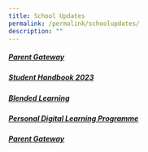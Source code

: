 ```yaml
---
title: School Updates
permalink: /permalink/schoolupdates/
description: ""
---
```

##### [Parent Gateway](/permalink/parentgateway)

##### [Student Handbook 2023](https://go.gov.sg/wwwssstudenthandbook2023)

##### [Blended Learning](/permalink/blendedlearning/)

##### [Personal Digital Learning Programme](/permalink/pldinitiative/)

##### [Parent Gateway](/permalink/parentgateway/)